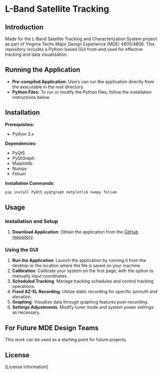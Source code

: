 # L-Band Satellite Tracking

## Introduction
Made for the L-Band Satellite Tracking and Characterization System project as part of Virginia Techs Major Design Experience (MDE) 4805/4806. This repository includes a Python-based GUI front-end used for effective tracking and data visualization.

## Running the Application
- **Pre-compiled Application:** Users can run the application directly from the executable in the root directory.
- **Python Files:** To run or modify the Python files, follow the installation instructions below.

## Installation
**Prerequisites:**
- Python 3.x

**Dependencies:**
- PyQt5
- PyQtGraph
- Matplotlib
- Numpy
- Folium

**Installation Commands:**
```bash
pip install PyQt5 pyqtgraph matplotlib numpy folium
```
## Usage

### Installation and Setup
1. **Download Application**: Obtain the application from the [GitHub repository](https://github.com/Ethancd19/L-Band-satellite-tracking).

### Using the GUI
1. **Run the Application**: Launch the application by running it from the desktop or the location where the file is saved on your machine.
2. **Calibration**: Calibrate your system on the first page, with the option to manually input coordinates.
3. **Scheduled Tracking**: Manage tracking schedules and control tracking operations.
4. **Fixed AZ-EL Recording**: Utilize static recording for specific azimuth and elevation.
5. **Graphing**: Visualize data through graphing features post-recording.
6. **Settings Adjustments**: Modify tuner mode and system power settings as necessary.

## For Future MDE Design Teams
This work can be used as a starting point for future projects.

## License
[License information]
